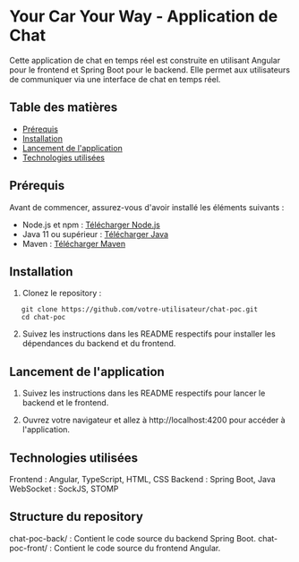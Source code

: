 # Your Car Your Way - Application de Chat

Cette application de chat en temps réel est construite en utilisant Angular pour le frontend et Spring Boot pour le backend. Elle permet aux utilisateurs de communiquer via une interface de chat en temps réel.

## Table des matières

- [Prérequis](#prérequis)
- [Installation](#installation)
- [Lancement de l'application](#lancement-de-lapplication)
- [Technologies utilisées](#technologies-utilisées)

## Prérequis

Avant de commencer, assurez-vous d'avoir installé les éléments suivants :

- Node.js et npm : [Télécharger Node.js](https://nodejs.org/)
- Java 11 ou supérieur : [Télécharger Java](https://www.oracle.com/java/technologies/javase-jdk11-downloads.html)
- Maven : [Télécharger Maven](https://maven.apache.org/download.cgi)

## Installation

1. Clonez le repository :
```
   git clone https://github.com/votre-utilisateur/chat-poc.git
   cd chat-poc
```

2. Suivez les instructions dans les README respectifs pour installer les dépendances du backend et du frontend.

## Lancement de l'application

1. Suivez les instructions dans les README respectifs pour lancer le backend et le frontend.

2. Ouvrez votre navigateur et allez à http://localhost:4200 pour accéder à l'application.

## Technologies utilisées

Frontend : Angular, TypeScript, HTML, CSS
Backend : Spring Boot, Java
WebSocket : SockJS, STOMP

## Structure du repository
chat-poc-back/ : Contient le code source du backend Spring Boot.
chat-poc-front/ : Contient le code source du frontend Angular.
